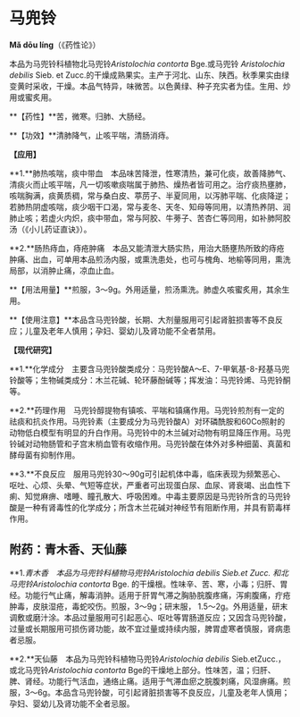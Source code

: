 # 马兜铃

**Mǎ dōu líng**（《药性论》）

本品为马兜铃科植物北马兜铃*Aristolochia contorta* Bge.或马兜铃 *Aristolochia debilis* Sieb. et Zucc.的干燥成熟果实。主产于河北、山东、陕西。秋季果实由绿变黄时采收，干燥。本品气特异，味微苦。以色黄绿、种子充实者为佳。生用、炒用或蜜炙用。

**【药性】**苦，微寒。归肺、大肠经。

**【功效】**清肺降气，止咳平喘，清肠消痔。

**【应用】**

**1.**肺热咳喘，痰中带血　本品味苦降泄，性寒清热，兼可化痰，故善降肺气、清痰火而止咳平喘，凡一切咳嗽痰喘属于肺热、燥热者皆可用之。治疗痰热壅肺，咳喘胸满，痰黄质稠，常与桑白皮、葶苈子、半夏同用，以泻肺平喘、化痰降逆；若肺热阴虚咳喘，痰少咽干口渴，常与麦冬、天冬、知母等同用，以清热养阴、润肺止咳；若虚火内炽，痰中带血，常与阿胶、牛蒡子、苦杏仁等同用，如补肺阿胶汤（《小儿药证直诀》）。

**2.**肠热痔血，痔疮肿痛　本品又能清泄大肠实热，用治大肠壅热所致的痔疮肿痛、出血，可单用本品煎汤内服，或熏洗患处，也可与槐角、地榆等同用，熏洗局部，以消肿止痛，凉血止血。

**【用法用量】**煎服，3～9g。外用适量，煎汤熏洗。肺虚久咳蜜炙用，其余生用。

**【使用注意】**本品含马兜铃酸，长期、大剂量服用可引起肾脏损害等不良反应；儿童及老年人慎用；孕妇、婴幼儿及肾功能不全者禁用。

**【现代研究】**

**1.**化学成分　主要含马兜铃酸类成分：马兜铃酸A～E、7-甲氧基-8-羟基马兜铃酸等；生物碱类成分：木兰花碱、轮环藤酚碱等；挥发油：马兜铃烯、马兜铃酮等。

**2.**药理作用　马兜铃醇提物有镇咳、平喘和镇痛作用。马兜铃煎剂有一定的祛痰和抗炎作用。马兜铃素（主要成分为马兜铃酸A）对环磷酰胺和60Co照射的动物低白模型有明显的升白作用。马兜铃中的木兰碱对动物有明显降压作用。马兜铃碱对动物肠管和子宫末梢血管有收缩作用。马兜铃酸在体外对多种细菌、真菌和酵母菌有抑制作用。

**3.**不良反应　服用马兜铃30～90g可引起机体中毒，临床表现为频繁恶心、呕吐、心烦、头晕、气短等症状，严重者可出现蛋白尿、血尿、肾衰竭、出血性下痢、知觉麻痹、嗜睡、瞳孔散大、呼吸困难。中毒主要原因是马兜铃所含的马兜铃酸是一种有肾毒性的化学成分；所含木兰花碱对神经节有阻断作用，并具有箭毒样作用。

## 附药：青木香、天仙藤

**1.**青木香　本品为马兜铃科植物马兜铃*Aristolochia debilis* Sieb*.*et Zucc. 和北马兜铃*Aristolochia contorta* Bge. 的干燥根。性味辛、苦、寒，小毒；归肝、胃经。功能行气止痛，解毒消肿。适用于肝胃气滞之胸胁脘腹疼痛，泻痢腹痛，疔疮肿毒，皮肤湿疮，毒蛇咬伤。煎服，3～9g；研末服， 1.5～2g。外用适量，研末调敷或磨汁涂。本品过量服用可引起恶心、呕吐等胃肠道反应；又因含马兜铃酸，过量或长期服用可损伤肾功能，故不宜过量或持续内服，脾胃虚寒者慎服，肾病患者忌服。

**2.**天仙藤　本品为马兜铃科植物马兜铃*Aristolochia debilis* Sieb.etZucc.，或北马兜铃*Aristolochia contorta* Bge的干燥地上部分。性味苦，温；归肝、脾、肾经。功能行气活血，通络止痛。适用于气滞血瘀之脘腹刺痛，风湿痹痛。煎服，3～6g。本品含马兜铃酸，可引起肾脏损害等不良反应，儿童及老年人慎用；孕妇、婴幼儿及肾功能不全者忌服。